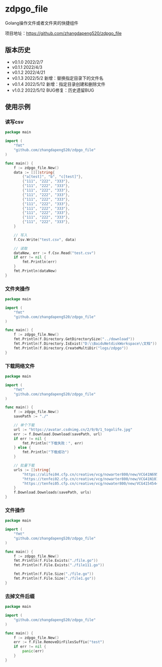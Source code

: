 # zdpgo_file
Golang操作文件或者文件夹的快捷组件

项目地址：https://github.com/zhangdapeng520/zdpgo_file

## 版本历史
- v0.1.0 2022/2/7
- v0.1.1 2022/4/3
- v0.1.2 2022/4/21
- v0.1.3 2022/5/2   新增：替换指定目录下的文件名
- v0.1.4 2022/5/12  新增：指定目录创建和删除文件
- v1.0.2 2022/5/12  BUG修复：历史遗留BUG

## 使用示例
### 读写csv
```go
package main

import (
	"fmt"
	"github.com/zhangdapeng520/zdpgo_file"
)

func main() {
	f := zdpgo_file.New()
	data := [][]string{
		{"a[test]", "b", "c[test]"},
		{"111", "222", "333"},
		{"111", "222", "333"},
		{"111", "222", "333"},
		{"111", "222", "333"},
		{"111", "222", "333"},
		{"111", "222", "333"},
		{"111", "222", "333"},
		{"111", "222", "333"},
		{"111", "222", "333"},
		{"111", "222", "333"},
	}

	// 写入
	f.Csv.Write("test.csv", data)

	// 读取
	dataNew, err := f.Csv.Read("test.csv")
	if err != nil {
		fmt.Println(err)
	}
	fmt.Println(dataNew)
}
```

### 文件夹操作
```go
package main

import (
	"fmt"
	"github.com/zhangdapeng520/zdpgo_file"
)

func main() {
	f := zdpgo_file.New()
	fmt.Println(f.Directory.GetDirectorySize("../download"))
	fmt.Println(f.Directory.IsExist("D:\\BaiduNetdiskWorkspace\\文档"))
	fmt.Println(f.Directory.CreateMultiDir("logs/zdpgo"))
}
```

### 下载网络文件
```go
package main

import (
	"fmt"
	"github.com/zhangdapeng520/zdpgo_file"
)

func main() {
	f := zdpgo_file.New()
	savePath := "./"

	// 单个下载
	url := "https://avatar.csdnimg.cn/2/9/0/1_togolife.jpg"
	err := f.Download.Download(savePath, url)
	if err != nil {
		fmt.Println("下载失败：", err)
	} else {
		fmt.Println("下载成功")
	}

	// 批量下载
	urls := []string{
		"https://alifei04.cfp.cn/creative/vcg/nowarter800/new/VCG41N695593548.jpg",
		"https://tenfei02.cfp.cn/creative/vcg/nowarter800/new/VCG41N1014325904.jpg",
		"https://tenfei05.cfp.cn/creative/vcg/nowater800/new/VCG41545444880.jpg",
	}
	f.Download.Downloads(savePath, urls)
}
```

### 文件操作
```go
package main

import (
	"fmt"
	"github.com/zhangdapeng520/zdpgo_file"
)

func main() {
	f := zdpgo_file.New()
	fmt.Println(f.File.Exists("./file.go"))
	fmt.Println(f.File.Exists("./file111.go"))

	fmt.Println(f.File.Size("./file.go"))
	fmt.Println(f.File.Size("./file1.go"))
}
```

### 去掉文件后缀
```go
package main

import (
	"github.com/zhangdapeng520/zdpgo_file"
)

func main() {
	f := zdpgo_file.New()
	err := f.File.RemoveDirFilesSuffix("test")
	if err != nil {
		panic(err)
	}
}
```